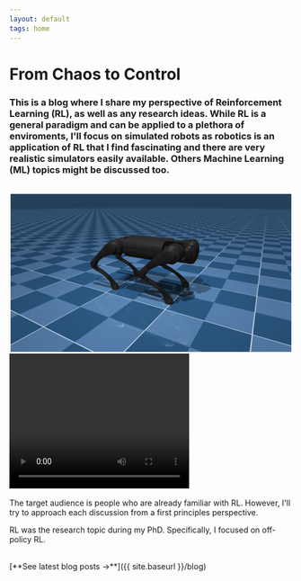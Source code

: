 ```yaml
---
layout: default
tags: home
---
```


# From Chaos to Control

### This is a blog where I share my perspective of Reinforcement Learning (RL), as well as any research ideas. While RL is a general paradigm and can be applied to a plethora of enviroments, I'll focus on simulated robots as robotics is an application of RL that I find fascinating and there are very realistic simulators easily available. Others Machine Learning (ML) topics might be discussed too.
<br>

<div style="text-align: center;">
    <img src="images/go1/go1.png" alt="Sample Image" width="500" />
</div>


<video width="320" height="240" controls>
  <source src="videos/test_vid.mp4" type="video/mp4">
</video>

The target audience is people who are already familiar with RL. However, I'll try to approach each discussion from a first principles perspective. 
<br>

RL was the research topic during my PhD. Specifically, I focused on off-policy RL.

<br>
[**See latest blog posts →**]({{ site.baseurl }}/blog)
